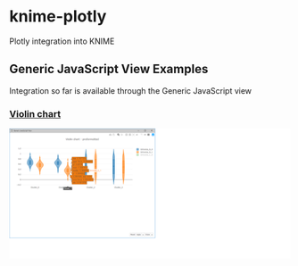 # knime-plotly
Plotly integration into KNIME


## Generic JavaScript View Examples

Integration so far is available through the Generic JavaScript view

### [Violin chart](./generic-javascript-view/violin)

![./generic-javascript-view/violin/docs/live.png](./generic-javascript-view/violin/docs/live.png)